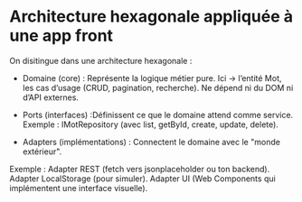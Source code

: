 # Architecture hexagonale appliquée à une app front

On disitingue dans une architecture hexagonale :
- Domaine (core) : Représente la logique métier pure.
  Ici → l’entité Mot, les cas d’usage (CRUD, pagination, recherche).
  Ne dépend ni du DOM ni d’API externes.

- Ports (interfaces) :Définissent ce que le domaine attend comme service.
Exemple : IMotRepository (avec list, getById, create, update, delete).

- Adapters (implémentations) : Connectent le domaine avec le "monde extérieur".

Exemple :
Adapter REST (fetch vers jsonplaceholder ou ton backend).
Adapter LocalStorage (pour simuler).
Adapter UI (Web Components qui implémentent une interface visuelle).

